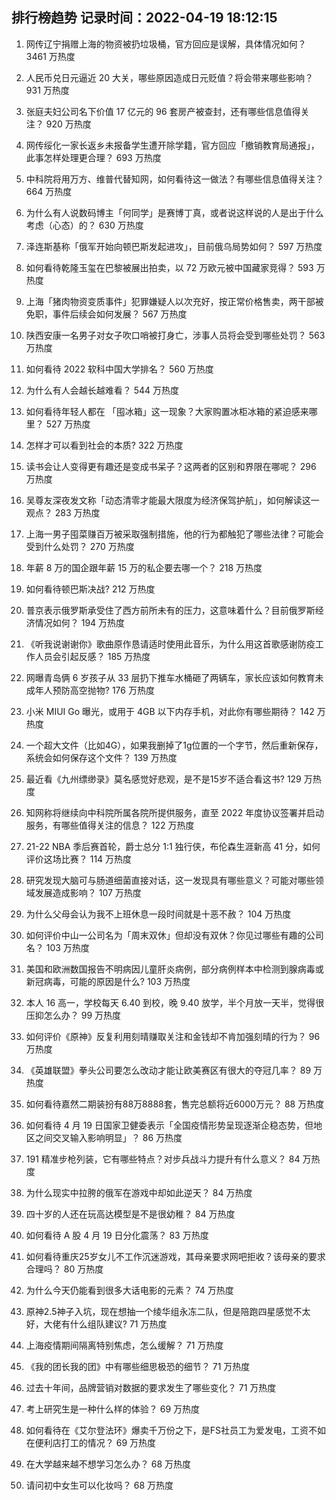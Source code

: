 
## 排行榜趋势 记录时间：2022-04-19 18:12:15
  
  1. 网传辽宁捐赠上海的物资被扔垃圾桶，官方回应是误解，具体情况如何？ 3461 万热度
    
  2. 人民币兑日元逼近 20 大关，哪些原因造成日元贬值？将会带来哪些影响？ 931 万热度
    
  3. 张庭夫妇公司名下价值 17 亿元的 96 套房产被查封，还有哪些信息值得关注？ 920 万热度
    
  4. 网传绥化一家长返乡未报备学生遭开除学籍，官方回应「撤销教育局通报」，此事怎样处理更合理？ 693 万热度
    
  5. 中科院将用万方、维普代替知网，如何看待这一做法？有哪些信息值得关注？ 664 万热度
    
  6. 为什么有人说数码博主「何同学」是赛博丁真，或者说这样说的人是出于什么考虑（心态）的？ 630 万热度
    
  7. 泽连斯基称「俄军开始向顿巴斯发起进攻」，目前俄乌局势如何？ 597 万热度
    
  8. 如何看待乾隆玉玺在巴黎被展出拍卖，以 72 万欧元被中国藏家竞得？ 593 万热度
    
  9. 上海「猪肉物资变质事件」犯罪嫌疑人以次充好，按正常价格售卖，两干部被免职，事件后续会如何发展？ 567 万热度
    
  10. 陕西安康一名男子对女子吹口哨被打身亡，涉事人员将会受到哪些处罚？ 563 万热度
    
  11. 如何看待 2022 软科中国大学排名？ 560 万热度
    
  12. 为什么有人会越长越难看？ 544 万热度
    
  13. 如何看待年轻人都在 「囤冰箱」这一现象？大家购置冰柜冰箱的紧迫感来哪里？ 527 万热度
    
  14. 怎样才可以看到社会的本质? 322 万热度
    
  15. 读书会让人变得更有趣还是变成书呆子？这两者的区别和界限在哪呢？ 296 万热度
    
  16. 吴尊友深夜发文称「动态清零才能最大限度为经济保驾护航」，如何解读这一观点？ 283 万热度
    
  17. 上海一男子囤菜赚百万被采取强制措施，他的行为都触犯了哪些法律？可能会受到什么处罚？ 270 万热度
    
  18. 年薪 8 万的国企跟年薪 15 万的私企要去哪一个？ 218 万热度
    
  19. 如何看待顿巴斯决战? 212 万热度
    
  20. 普京表示俄罗斯承受住了西方前所未有的压力，这意味着什么？目前俄罗斯经济情况如何？ 194 万热度
    
  21. 《听我说谢谢你》歌曲原作恳请适时使用此音乐，为什么用这首歌感谢防疫工作人员会引起反感？ 185 万热度
    
  22. 网曝青岛俩 6 岁孩子从 33 层扔下推车水桶砸了两辆车，家长应该如何教育未成年人预防高空抛物? 176 万热度
    
  23. 小米 MIUI Go 曝光，或用于 4GB 以下内存手机，对此你有哪些期待？ 142 万热度
    
  24. 一个超大文件（比如4G），如果我删掉了1g位置的一个字节，然后重新保存，系统会如何保存这个文件？ 139 万热度
    
  25. 最近看《九州缥缈录》莫名感觉好悲观，是不是15岁不适合看这书? 129 万热度
    
  26. 知网称将继续向中科院所属各院所提供服务，直至 2022 年度协议签署并启动服务，有哪些值得关注的信息？ 122 万热度
    
  27. 21-22 NBA 季后赛首轮，爵士总分 1:1 独行侠，布伦森生涯新高 41 分，如何评价这场比赛？ 114 万热度
    
  28. 研究发现大脑可与肠道细菌直接对话，这一发现具有哪些意义？可能对哪些领域发展造成影响？ 107 万热度
    
  29. 为什么父母会认为我不上班休息一段时间就是十恶不赦？ 104 万热度
    
  30. 如何评价中山一公司名为「周末双休」但却没有双休？你见过哪些有趣的公司名？ 103 万热度
    
  31. 美国和欧洲数国报告不明病因儿童肝炎病例，部分病例样本中检测到腺病毒或新冠病毒，可能的原因是什么? 103 万热度
    
  32. 本人 16 高一，学校每天 6.40 到校，晚 9.40 放学，半个月放一天半，觉得很压抑怎么办？ 99 万热度
    
  33. 如何评价《原神》反复利用刻晴赚取关注和金钱却不肯加强刻晴的行为？ 96 万热度
    
  34. 《英雄联盟》拳头公司要怎么改动才能让欧美赛区有很大的夺冠几率？ 89 万热度
    
  35. 如何看待嘉然二期装扮有88万8888套，售完总额将近6000万元？ 88 万热度
    
  36. 如何看待 4 月 19 日国家卫健委表示「全国疫情形势呈现逐渐企稳态势，但地区之间交叉输入影响明显」？ 86 万热度
    
  37. 191 精准步枪列装，它有哪些特点？对步兵战斗力提升有什么意义？ 84 万热度
    
  38. 为什么现实中拉胯的俄军在游戏中却如此逆天？ 84 万热度
    
  39. 四十岁的人还在玩高达模型是不是很幼稚？ 84 万热度
    
  40. 如何看待 A 股 4 月 19 日分化震荡？ 83 万热度
    
  41. 如何看待重庆25岁女儿不工作沉迷游戏，其母亲要求网吧拒收？该母亲的要求合理吗？ 80 万热度
    
  42. 为什么今天仍能看到很多大话电影的元素？ 74 万热度
    
  43. 原神2.5神子入坑，现在想抽一个绫华组永冻二队，但是陪跑四星感觉不太好，大佬有什么组队建议? 71 万热度
    
  44. 上海疫情期间隔离特别焦虑，怎么缓解？ 71 万热度
    
  45. 《我的团长我的团》中有哪些细思极恐的细节？ 71 万热度
    
  46. 过去十年间，品牌营销对数据的要求发生了哪些变化？ 71 万热度
    
  47. 考上研究生是一种什么样的体验？ 69 万热度
    
  48. 如何看待在《艾尔登法环》爆卖千万份之下，是FS社员工为爱发电，工资不如在便利店打工的情况？ 69 万热度
    
  49. 在大学越来越不想学习怎么办？ 68 万热度
    
  50. 请问初中女生可以化妆吗？ 68 万热度
    